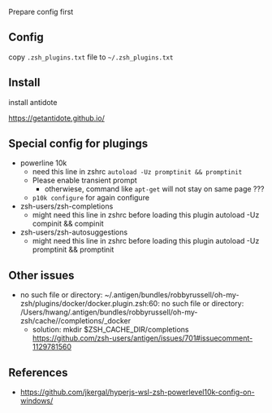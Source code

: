 
Prepare config first

## Config

copy `.zsh_plugins.txt` file to `~/.zsh_plugins.txt`


## Install
install antidote

https://getantidote.github.io/


## Special config for plugings 

* powerline 10k
  * need this line in zshrc `autoload -Uz promptinit && promptinit`
  * Please enable transient prompt
      * otherwiese, command like `apt-get` will not stay on same page ???
  * `p10k configure` for again configure
* zsh-users/zsh-completions
  * might need this line in zshrc before loading this plugin autoload -Uz compinit && compinit
* zsh-users/zsh-autosuggestions
  * might need this line in zshrc before loading this plugin autoload -Uz promptinit && promptinit


## Other issues
* no such file or directory: ~/.antigen/bundles/robbyrussell/oh-my-zsh/plugins/docker/docker.plugin.zsh:60: no such file or directory: /Users/hwang/.antigen/bundles/robbyrussell/oh-my-zsh/cache//completions/_docker
  * solution: mkdir $ZSH_CACHE_DIR/completions https://github.com/zsh-users/antigen/issues/701#issuecomment-1129781560

## References
* https://github.com/jkergal/hyperjs-wsl-zsh-powerlevel10k-config-on-windows/

